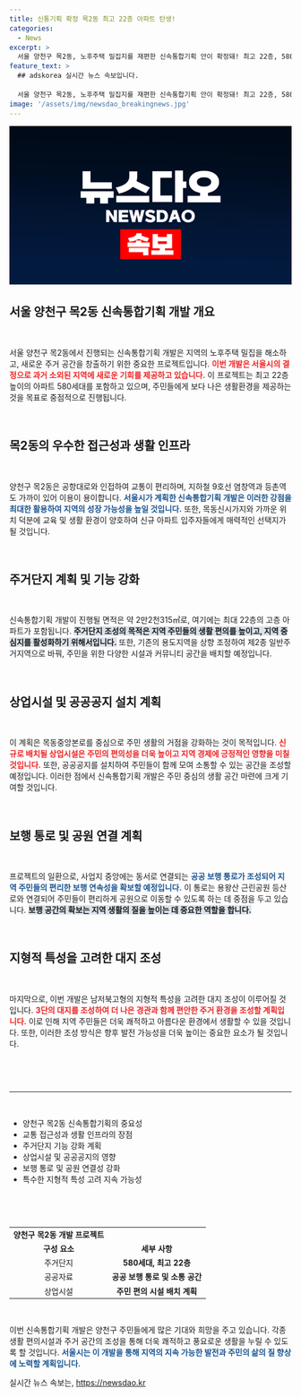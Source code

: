 ```yaml
---
title: 신통기획 확정 목2동 최고 22층 아파트 탄생!
categories:
  - News
excerpt: >
  서울 양천구 목2동, 노후주택 밀집지를 재편한 신속통합기획 안이 확정돼! 최고 22층, 580세대 규모 아파트로 변화하며 새로운 생활 거점을 마련합니다. 교육과 교통이 우수한 이 지역의 변화를 기대해 보세요!
feature_text: >
  ## adskorea 실시간 뉴스 속보입니다.

  서울 양천구 목2동, 노후주택 밀집지를 재편한 신속통합기획 안이 확정돼! 최고 22층, 580세대 규모 아파트로 변화하며 새로운 생활 거점을 마련합니다. 교육과 교통이 우수한 이 지역의 변화를 기대해 보세요!
image: '/assets/img/newsdao_breakingnews.jpg'
---
```


<p><img src="/assets/img/newsdao_breakingnews.jpg" alt="adskorea 속보" /></p>

<h2 data-ke-size="size26">서울 양천구 목2동 신속통합기획 개발 개요</h2>

<p data-ke-size="size16">&nbsp;</p>

<p>서울 양천구 목2동에서 진행되는 신속통합기획 개발은 지역의 노후주택 밀집을 해소하고, 새로운 주거 공간을 창출하기 위한 중요한 프로젝트입니다. <b><span style="color:#ee2323;">이번 개발은 서울시의 결정으로 과거 소외된 지역에 새로운 기회를 제공하고 있습니다.</span></b> 이 프로젝트는 최고 22층 높이의 아파트 580세대를 포함하고 있으며, 주민들에게 보다 나은 생활환경을 제공하는 것을 목표로 중점적으로 진행됩니다. </p>

<p data-ke-size="size16">&nbsp;</p>

<h2 data-ke-size="size26">목2동의 우수한 접근성과 생활 인프라</h2>

<p data-ke-size="size16">&nbsp;</p>

<p>양천구 목2동은 공항대로와 인접하여 교통이 편리하며, 지하철 9호선 염창역과 등촌역도 가까이 있어 이용이 용이합니다. <b><span style="color:#1a5490;">서울시가 계획한 신속통합기획 개발은 이러한 강점을 최대한 활용하여 지역의 성장 가능성을 높일 것입니다.</span></b> 또한, 목동신시가지와 가까운 위치 덕분에 교육 및 생활 환경이 양호하여 신규 아파트 입주자들에게 매력적인 선택지가 될 것입니다. </p>

<p data-ke-size="size16">&nbsp;</p>

<h2 data-ke-size="size26">주거단지 계획 및 기능 강화</h2>

<p data-ke-size="size16">&nbsp;</p>

<p>신속통합기획 개발이 진행될 면적은 약 2만2천315㎡로, 여기에는 최대 22층의 고층 아파트가 포함됩니다. <b><span style="background-color: #21538527;">주거단지 조성의 목적은 지역 주민들의 생활 편의를 높이고, 지역 중심지를 활성화하기 위해서입니다.</span></b> 또한, 기존의 용도지역을 상향 조정하여 제2종 일반주거지역으로 바꿔, 주민을 위한 다양한 시설과 커뮤니티 공간을 배치할 예정입니다. </p>

<p data-ke-size="size16">&nbsp;</p>

<h2 data-ke-size="size26">상업시설 및 공공공지 설치 계획</h2>

<p data-ke-size="size16">&nbsp;</p>

<p>이 계획은 목동중앙본로를 중심으로 주민 생활의 거점을 강화하는 것이 목적입니다. <b><span style="color:#ee2323;">신규로 배치될 상업시설은 주민의 편의성을 더욱 높이고 지역 경제에 긍정적인 영향을 미칠 것입니다.</span></b> 또한, 공공공지를 설치하여 주민들이 함께 모여 소통할 수 있는 공간을 조성할 예정입니다. 이러한 점에서 신속통합기획 개발은 주민 중심의 생활 공간 마련에 크게 기여할 것입니다. </p>

<p data-ke-size="size16">&nbsp;</p>

<h2 data-ke-size="size26">보행 통로 및 공원 연결 계획</h2>

<p data-ke-size="size16">&nbsp;</p>

<p>프로젝트의 일환으로, 사업지 중앙에는 동서로 연결되는 <b><span style="color:#1a5490;">공공 보행 통로가 조성되어 지역 주민들의 편리한 보행 연속성을 확보할 예정입니다.</span></b> 이 통로는 용왕산 근린공원 등산로와 연결되어 주민들이 편리하게 공원으로 이동할 수 있도록 하는 데 중점을 두고 있습니다. <b><span style="background-color: #21538527;">보행 공간의 확보는 지역 생활의 질을 높이는 데 중요한 역할을 합니다.</span></b> </p>

<p data-ke-size="size16">&nbsp;</p>

<h2 data-ke-size="size26">지형적 특성을 고려한 대지 조성</h2>

<p data-ke-size="size16">&nbsp;</p>

<p>마지막으로, 이번 개발은 남저북고형의 지형적 특성을 고려한 대지 조성이 이루어질 것입니다. <b><span style="color:#ee2323;">3단의 대지를 조성하여 더 나은 경관과 함께 편안한 주거 환경을 조성할 계획입니다.</span></b> 이로 인해 지역 주민들은 더욱 쾌적하고 아름다운 환경에서 생활할 수 있을 것입니다. 또한, 이러한 조성 방식은 향후 발전 가능성을 더욱 높이는 중요한 요소가 될 것입니다. </p>

<p data-ke-size="size16">&nbsp;</p>

<p><br>
<hr>
<br></p>

<ul>
    <li>양천구 목2동 신속통합기획의 중요성</li>
    <li>교통 접근성과 생활 인프라의 장점</li>
    <li>주거단지 기능 강화 계획</li>
    <li>상업시설 및 공공공지의 영향</li>
    <li>보행 통로 및 공원 연결성 강화</li>
    <li>특수한 지형적 특성 고려 지속 가능성</li>
</ul>

<p data-ke-size="size16">&nbsp;</p>

<p><br></p>

<table style="width:100%;">
    <tr>
        <td style="text-align: center; height: 17px;"><b>양천구 목2동 개발 프로젝트</b></td>
    </tr>
    <tr>
        <td style="text-align: center; height: 17px;"><b>구성 요소</b></td>
        <td style="text-align: center; height: 17px;"><b>세부 사항</b></td>
    </tr>
    <tr>
        <td style="text-align: center; height: 17px;">주거단지</td>
        <td style="text-align: center; height: 17px;"><b>580세대, 최고 22층</b></td>
    </tr>
    <tr>
        <td style="text-align: center; height: 17px;">공공자료</td>
        <td style="text-align: center; height: 17px;"><b>공공 보행 통로 및 소통 공간</b></td>
    </tr>
    <tr>
        <td style="text-align: center; height: 17px;">상업시설</td>
        <td style="text-align: center; height: 17px;"><b>주민 편의 시설 배치 계획</b></td>
    </tr>
</table>

<p data-ke-size="size16">&nbsp;</p> 

<p>이번 신속통합기획 개발은 양천구 주민들에게 많은 기대와 희망을 주고 있습니다. 각종 생활 편의시설과 주거 공간의 조성을 통해 더욱 쾌적하고 풍요로운 생활을 누릴 수 있도록 할 것입니다. <b><span style="color:#1a5490;">서울시는 이 개발을 통해 지역의 지속 가능한 발전과 주민의 삶의 질 향상에 노력할 계획입니다.</span></b></p>
실시간 뉴스 속보는, <a href="https://newsdao.kr" rel="dofollow">https://newsdao.kr</a>


